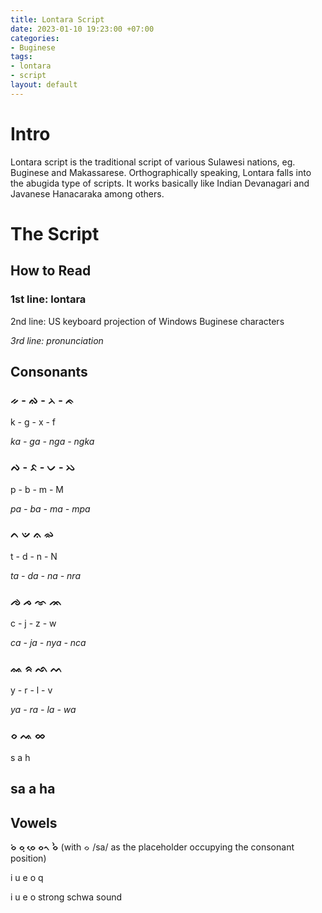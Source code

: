```yaml
---
title: Lontara Script
date: 2023-01-10 19:23:00 +07:00
categories:
- Buginese
tags:
- lontara
- script
layout: default
---
```


# Intro

Lontara script is the traditional script of various Sulawesi nations, eg. Buginese and Makassarese. Orthographically speaking, Lontara falls into the abugida type of scripts. It works basically like Indian Devanagari and Javanese Hanacaraka among others.

# The Script

## How to Read

### 1st line: lontara

2nd line: US keyboard projection of Windows Buginese characters

*3rd line: pronunciation*

## Consonants

### ᨀ - ᨁ - ᨂ - ᨃ

k - g - x - f

*ka - ga - nga - ngka*

### ᨄ - ᨅ - ᨆ - ᨇ

p - b - m - M

*pa - ba - ma - mpa*

### ᨈ  ᨉ  ᨊ  ᨋ

t - d - n - N

*ta - da - na - nra*

### ᨌ  ᨍ  ᨎ  ᨏ

c - j - z - w

*ca - ja - nya - nca*

### ᨐ ᨑ  ᨒ ᨓ

y - r - l - v

*ya - ra - la - wa*

### ᨔ  ᨕ ᨖ

s  a h

## sa a ha

## Vowels

**ᨔᨗ ᨔᨘ ᨔᨙ ᨔᨚ  ᨔᨛ** (with ᨔ /sa/ as the placeholder occupying the consonant position)

i u e o  q

i u e o  strong schwa sound